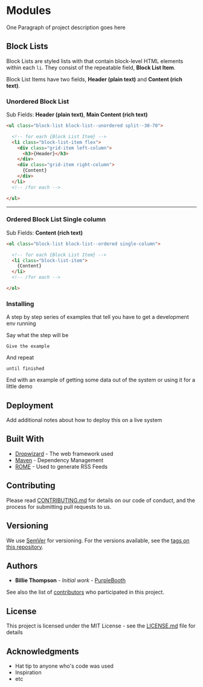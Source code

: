 <!-- CSS: css/md.css -->

# Modules

One Paragraph of project description goes here

## Block Lists

Block Lists are styled lists with that contain block-level HTML elements within each `li`. They consist of the repeatable field, **Block List Item**.

Block List Items have two fields, **Header (plain text)** and **Content (rich text)**.


### Unordered Block List

Sub Fields: **Header (plain text)**, **Main Content (rich text)**

```html
<ul class="block-list block-list--unordered split--30-70">

  <!-- for each {Block List Item} -->
  <li class="block-list-item flex">
    <div class="grid-item left-column">
      <h3>{Header}</h3>
    </div>
    <div class="grid-item right-column">
      {Content}
    </div>
  </li>
  <!-- /for each -->

</ul>
```

---

### Ordered Block List Single column

Sub Fields: **Content (rich text)**


```html
<ol class="block-list block-list--ordered single-column">

  <!-- for each {Block List Item} -->
  <li class="block-list-item">
    {Content}
  </li>
  <!-- /for each -->

</ol>

```










### Installing

A step by step series of examples that tell you have to get a development env running

Say what the step will be

```
Give the example
```

And repeat

```
until finished
```

End with an example of getting some data out of the system or using it for a little demo


## Deployment

Add additional notes about how to deploy this on a live system

## Built With

* [Dropwizard](http://www.dropwizard.io/1.0.2/docs/) - The web framework used
* [Maven](https://maven.apache.org/) - Dependency Management
* [ROME](https://rometools.github.io/rome/) - Used to generate RSS Feeds

## Contributing

Please read [CONTRIBUTING.md](https://gist.github.com/PurpleBooth/b24679402957c63ec426) for details on our code of conduct, and the process for submitting pull requests to us.

## Versioning

We use [SemVer](http://semver.org/) for versioning. For the versions available, see the [tags on this repository](https://github.com/your/project/tags).

## Authors

* **Billie Thompson** - *Initial work* - [PurpleBooth](https://github.com/PurpleBooth)

See also the list of [contributors](https://github.com/your/project/contributors) who participated in this project.

## License

This project is licensed under the MIT License - see the [LICENSE.md](LICENSE.md) file for details

## Acknowledgments

* Hat tip to anyone who's code was used
* Inspiration
* etc
